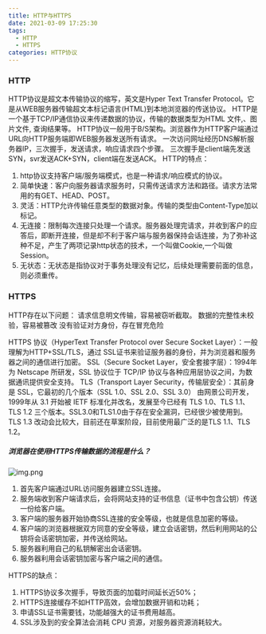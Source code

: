 ```yaml
---
title: HTTP与HTTPS
date: 2021-03-09 17:25:30
tags: 
  - HTTP
  - HTTPS
categories: HTTP协议
---
```

### HTTP
HTTP协议是超文本传输协议的缩写，英文是Hyper Text Transfer Protocol。它是从WEB服务器传输超文本标记语言(HTML)到本地浏览器的传送协议。
HTTP是一个基于TCP/IP通信协议来传递数据的协议，传输的数据类型为HTML 文件,、图片文件, 查询结果等。
HTTP协议一般用于B/S架构。浏览器作为HTTP客户端通过URL向HTTP服务端即WEB服务器发送所有请求。
一次访问网址经历DNS解析服务器IP，三次握手，发送请求，响应请求四个步骤。
三次握手是client端先发送SYN，svr发送ACK+SYN，client端在发送ACK。
HTTP的特点：
1. http协议支持客户端/服务端模式，也是一种请求/响应模式的协议。
2. 简单快速：客户向服务器请求服务时，只需传送请求方法和路径。请求方法常用的有GET、HEAD、POST。
3. 灵活：HTTP允许传输任意类型的数据对象。传输的类型由Content-Type加以标记。
4. 无连接：限制每次连接只处理一个请求。服务器处理完请求，并收到客户的应答后，即断开连接，但是却不利于客户端与服务器保持会话连接，为了弥补这种不足，产生了两项记录http状态的技术，一个叫做Cookie,一个叫做Session。
5. 无状态：无状态是指协议对于事务处理没有记忆，后续处理需要前面的信息，则必须重传。

### HTTPS
HTTP存在以下问题：
请求信息明文传输，容易被窃听截取。
数据的完整性未校验，容易被篡改
没有验证对方身份，存在冒充危险

HTTPS 协议（HyperText Transfer Protocol over Secure Socket Layer）：一般理解为HTTP+SSL/TLS，通过 SSL证书来验证服务器的身份，并为浏览器和服务器之间的通信进行加密。
SSL（Secure Socket Layer，安全套接字层）：1994年为 Netscape 所研发，SSL 协议位于 TCP/IP 协议与各种应用层协议之间，为数据通讯提供安全支持。
TLS（Transport Layer Security，传输层安全）：其前身是 SSL，它最初的几个版本（SSL 1.0、SSL 2.0、SSL 3.0）
由网景公司开发，1999年从 3.1 开始被 IETF 标准化并改名，发展至今已经有 TLS 1.0、TLS 1.1、TLS 1.2 三个版本。SSL3.0和TLS1.0由于存在安全漏洞，已经很少被使用到。TLS 1.3 改动会比较大，目前还在草案阶段，目前使用最广泛的是TLS 1.1、TLS 1.2。
##### 浏览器在使用HTTPS传输数据的流程是什么？
![img.png](https://doublewxx.github.io/images/img.jpg)
1. 首先客户端通过URL访问服务器建立SSL连接。
2. 服务端收到客户端请求后，会将网站支持的证书信息（证书中包含公钥）传送一份给客户端。
3. 客户端的服务器开始协商SSL连接的安全等级，也就是信息加密的等级。
4. 客户端的浏览器根据双方同意的安全等级，建立会话密钥，然后利用网站的公钥将会话密钥加密，并传送给网站。
5. 服务器利用自己的私钥解密出会话密钥。
6. 服务器利用会话密钥加密与客户端之间的通信。

HTTPS的缺点：
1. HTTPS协议多次握手，导致页面的加载时间延长近50%；
2. HTTPS连接缓存不如HTTP高效，会增加数据开销和功耗；
3. 申请SSL证书需要钱，功能越强大的证书费用越高。
4. SSL涉及到的安全算法会消耗 CPU 资源，对服务器资源消耗较大。
